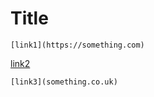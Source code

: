 # Title

```
[link1](https://something.com)
````
[link2](some-thing.html)

`[link3](something.co.uk)`